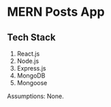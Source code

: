 # MERN Posts App

## Tech Stack

1) React.js
2) Node.js
3) Express.js
4) MongoDB
5) Mongoose

Assumptions:
None.